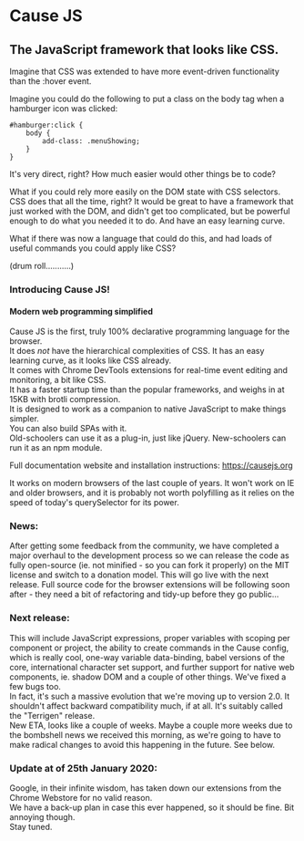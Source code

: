 # Cause JS
## The JavaScript framework that looks like CSS.

Imagine that CSS was extended to have more event-driven functionality than the :hover event.

Imagine you could do the following to put a class on the body tag when a hamburger icon was clicked:

```
#hamburger:click {
    body {
        add-class: .menuShowing;
    }
}
```

It's very direct, right? How much easier would other things be to code?

What if you could rely more easily on the DOM state with CSS selectors. CSS does that all the time, right? It would be great to have a framework that just worked with the DOM, and didn't get too complicated, but be powerful enough to do what you needed it to do. And have an easy learning curve.

What if there was now a language that could do this, and had loads of useful commands you could apply like CSS?

(drum roll...........)

### Introducing Cause JS!
#### Modern web programming simplified

Cause JS is the first, truly 100% declarative programming language for the browser.<br>
It does *not* have the hierarchical complexities of CSS. It has an easy learning curve, as it looks like CSS already.<br>
It comes with Chrome DevTools extensions for real-time event editing and monitoring, a bit like CSS.<br>
It has a faster startup time than the popular frameworks, and weighs in at 15KB with brotli compression.<br>
It is designed to work as a companion to native JavaScript to make things simpler.<br>
You can also build SPAs with it.<br>
Old-schoolers can use it as a plug-in, just like jQuery. New-schoolers can run it as an npm module.

Full documentation website and installation instructions:
https://causejs.org

It works on modern browsers of the last couple of years. It won't work on IE and older browsers, and it is probably not worth polyfilling as it relies on the speed of today's querySelector for its power.

### News:<br>
After getting some feedback from the community, we have completed a major overhaul to the development process so we can release the code as fully open-source (ie. not minified - so you can fork it properly) on the MIT license and switch to a donation model. This will go live with the next release. Full source code for the browser extensions will be following soon after - they need a bit of refactoring and tidy-up before they go public...

### Next release:<br>
This will include JavaScript expressions, proper variables with scoping per component or project, the ability to create commands in the Cause config, which is really cool, one-way variable data-binding, babel versions of the core, international character set support, and further support for native web components, ie. shadow DOM and a couple of other things. We've fixed a few bugs too.<br>
In fact, it's such a massive evolution that we're moving up to version 2.0. It shouldn't affect backward compatibility much, if at all. It's suitably called the "Terrigen" release.<br>
New ETA, looks like a couple of weeks. Maybe a couple more weeks due to the bombshell news we received this morning, as we're going to have to make radical changes to avoid this happening in the future. See below.

### Update at of 25th January 2020:<br>
Google, in their infinite wisdom, has taken down our extensions from the Chrome Webstore for no valid reason.<br>
We have a back-up plan in case this ever happened, so it should be fine. Bit annoying though.<br>
Stay tuned.
